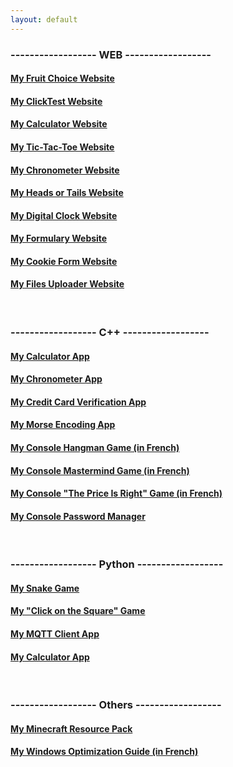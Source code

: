 ```yaml
---
layout: default
---
```


### ------------------ WEB ------------------
#### [My Fruit Choice Website](pages/fruits/)
#### [My ClickTest Website](pages/clicktest/)
#### [My Calculator Website](pages/calculator/)
#### [My Tic-Tac-Toe Website](pages/tictactoe/)
#### [My Chronometer Website](pages/chronometer/)
#### [My Heads or Tails Website](pages/headsortails/)
#### [My Digital Clock Website](pages/clock/)
#### [My Formulary Website](https://github.com/PouletEnSlip/FormularyCSV)
#### [My Cookie Form Website](https://github.com/PouletEnSlip/Cookies)
#### [My Files Uploader Website](https://github.com/PouletEnSlip/FilesUpload)
<br>

### ------------------ C++ ------------------
#### [My Calculator App](https://github.com/PouletEnSlip/Calculator)
#### [My Chronometer App](https://github.com/PouletEnSlip/Chronometer)
#### [My Credit Card Verification App](https://github.com/PouletEnSlip/CreditCardVerification)
#### [My Morse Encoding App](https://github.com/PouletEnSlip/Morse)
#### [My Console Hangman Game (in French)](https://github.com/PouletEnSlip/HangmanGame)
#### [My Console Mastermind Game (in French)](https://github.com/PouletEnSlip/Mastermind)
#### [My Console "The Price Is Right" Game (in French)](https://github.com/PouletEnSlip/ThePriceIsRight)
#### [My Console Password Manager](https://github.com/PouletEnSlip/Password)
<br>

### ------------------ Python ------------------
#### [My Snake Game](https://github.com/PouletEnSlip/Snake)
#### [My "Click on the Square" Game](https://github.com/PouletEnSlip/Square)
#### [My MQTT Client App](https://github.com/PouletEnSlip/MQTT)
#### [My Calculator App](https://github.com/PouletEnSlip/CalculatorPython)
<br>

### ------------------ Others ------------------
#### [My Minecraft Resource Pack](pages/cotcotpack/#)
#### [My Windows Optimization Guide (in French)](pages/opti/#)
